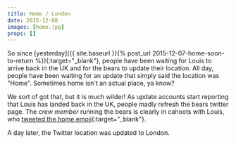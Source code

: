 ```yaml
---
title: Home / London
date: 2015-12-08
images: [home.jpg]
props: []
---
```

So since [yesterday]({{ site.baseurl }}{% post_url 2015-12-07-home-soon-to-return %}){:target="_blank"}, people have been waiting for Louis to arrive back in the UK and for the bears to update their location. All day, people have been waiting for an update that simply said the location was "Home". Sometimes home isn't an actual place, ya know?

We sort of got that, but it is much wilder! As update accounts start reporting that Louis has landed back in the UK, people madly refresh the bears twitter page. The *crew member* running the bears is clearly in cahoots with Louis, who [tweeted the home emoji](https://twitter.com/Louis_Tomlinson/status/674255721136041984){:target="_blank"}.

A day later, the Twitter location was updated to London.

